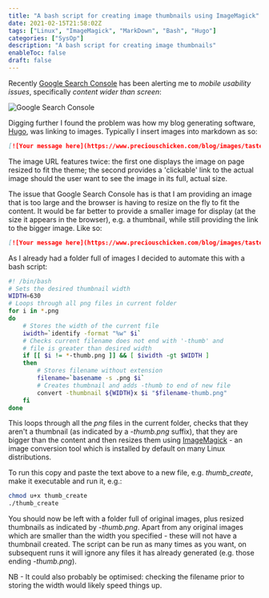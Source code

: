 ```yaml
---
title: "A bash script for creating image thumbnails using ImageMagick"
date: 2021-02-15T21:58:02Z
tags: ["Linux", "ImageMagick", "MarkDown", "Bash", "Hugo"]
categories: ["SysOp"]
description: "A bash script for creating image thumbnails"
enableToc: false
draft: false
---
```


Recently [Google Search Console](https://search.google.com/search-console/) has been alerting me to *mobile usability issues*, specifically *content wider than screen*:

![Google Search Console](https://www.preciouschicken.com/blog/images/usability_issues.png)

Digging further I found the problem was how my blog generating software, [Hugo](https://gohugo.io/), was linking to images.  Typically I insert images into markdown as so:

```md
[![Your message here](https://www.preciouschicken.com/blog/images/taste_of_react_your_message.png)](https://www.preciouschicken.com/blog/images/taste_of_react_your_message.png)
```

The image URL features twice: the first one displays the image on page resized to fit the theme; the second provides a 'clickable' link to the actual image should the user want to see the image in its full, actual size.

The issue that Google Search Console has is that I am providing an image that is too large and the browser is having to resize on the fly to fit the content.   It would be far better to provide a smaller image for display (at the size it appears in the browser), e.g. a thumbnail, while still providing the link to the bigger image.  Like so:

```md
[![Your message here](https://www.preciouschicken.com/blog/images/taste_of_react_your_message-thumb.png)](https://www.preciouschicken.com/blog/images/taste_of_react_your_message.png)
```

As I already had a folder full of images I decided to automate this with a bash script:

```bash
#! /bin/bash 
# Sets the desired thumbnail width
WIDTH=630
# Loops through all png files in current folder
for i in *.png
do
    # Stores the width of the current file
    iwidth=`identify -format "%w" $i`
    # Checks current filename does not end with '-thumb' and
    # file is greater than desired width
    if [[ $i != *-thumb.png ]] && [ $iwidth -gt $WIDTH ]
    then
        # Stores filename without extension
        filename=`basename -s .png $i`
        # Creates thumbnail and adds -thumb to end of new file
        convert -thumbnail ${WIDTH}x $i "$filename-thumb.png"
    fi
done
```

This loops through all the *png* files in the current folder, checks that they aren't a thumbnail (as indicated by a *-thumb.png* suffix), that they are bigger than the content and then resizes them using [ImageMagick](https://imagemagick.org/) - an image conversion tool which is installed by default on many Linux distributions.

To run this copy and paste the text above to a new file, e.g. *thumb_create*, make it executable and run it, e.g.:

```bash
chmod u+x thumb_create
./thumb_create
```

You should now be left with a folder full of original images, plus resized thumbnails as indicated by *-thumb.png*.  Apart from any original images which are smaller than the width you specified - these will not have a thumbnail created.  The script can be run as many times as you want, on subsequent runs it will ignore any files it has already generated (e.g. those ending *-thumb.png*).

NB - It could also probably be optimised: checking the filename prior to storing the width would likely speed things up.

